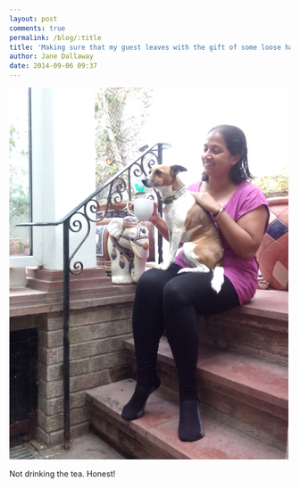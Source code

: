 ```yaml
---
layout: post
comments: true
permalink: /blog/:title
title: 'Making sure that my guest leaves with the gift of some loose hairs'
author: Jane Dallaway
date: 2014-09-06 09:37
---
```


<div><a href="/media/tp_IMG_20140906_093436.JPG"><img src="/media/tp_thumb_IMG_20140906_093436.JPG" width="500" height="667"/></a></div>

Not drinking the tea. Honest!
  
      
